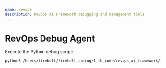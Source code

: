 ```yaml
---
name: revops
description: RevOps AI Framework debugging and management tools
---
```


# RevOps Debug Agent

Execute the Python debug script:

```bash
python3 /Users/firebolt/firebolt_coding/1_fb_code/revops_ai_framework/tools/claude_code_commands/revops_debug_agent.py $ARGUMENTS
```